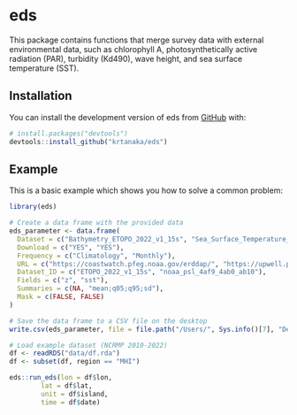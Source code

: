 
# eds

<!-- badges: start -->
<!-- badges: end -->

This package contains functions that merge survey data with external environmental data, such as chlorophyll A, photosynthetically active radiation (PAR), turbidity (Kd490), wave height, and sea surface temperature (SST). 

## Installation

You can install the development version of eds from [GitHub](https://github.com/) with:

``` r
# install.packages("devtools")
devtools::install_github("krtanaka/eds")
```

## Example

This is a basic example which shows you how to solve a common problem:

``` r
library(eds)

# Create a data frame with the provided data
eds_parameter <- data.frame(
  Dataset = c("Bathymetry_ETOPO_2022_v1_15s", "Sea_Surface_Temperature_OISST_Monthly"),
  Download = c("YES", "YES"),
  Frequency = c("Climatology", "Monthly"),
  URL = c("https://coastwatch.pfeg.noaa.gov/erddap/", "https://upwell.pfeg.noaa.gov/erddap/"),
  Dataset_ID = c("ETOPO_2022_v1_15s", "noaa_psl_4af9_4ab0_ab10"),
  Fields = c("z", "sst"),
  Summaries = c(NA, "mean;q05;q95;sd"),
  Mask = c(FALSE, FALSE)
)

# Save the data frame to a CSV file on the desktop
write.csv(eds_parameter, file = file.path("/Users/", Sys.info()[7], "Desktop", "eds_parameters.csv"), row.names = FALSE)

# Load example dataset (NCRMP 2010-2022)
df <- readRDS("data/df.rda")
df <- subset(df, region == "MHI")

eds::run_eds(lon = df$lon,
        lat = df$lat,
        unit = df$island,
        time = df$date)
```

